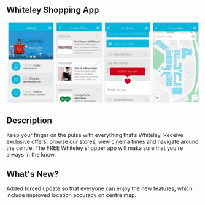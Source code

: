 ## Whiteley Shopping App

![Cover](./Cover.png)

## Description
Keep your finger on the pulse with everything that’s Whiteley. 
Receive exclusive offers, browse our stores, view cinema times and navigate around the centre. 
The FREE Whiteley shopper app will make sure that you're always in the know.


## What's New?

Added forced update so that everyone can enjoy the new features, 
which include improved location accuracy on centre map.
